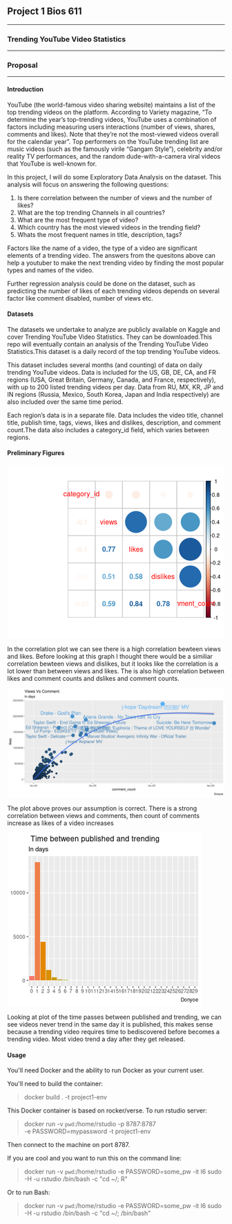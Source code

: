 ## Project 1 Bios 611
***
### Trending YouTube Video Statistics
***
### Proposal 
***
#### Introduction 
YouTube (the world-famous video sharing website) maintains a list of the top trending videos on the platform. According to Variety magazine, “To determine the year’s top-trending videos, YouTube uses a combination of factors including measuring users interactions (number of views, shares, comments and likes). Note that they’re not the most-viewed videos overall for the calendar year”. Top performers on the YouTube trending list are music videos (such as the famously virile “Gangam Style”), celebrity and/or reality TV performances, and the random dude-with-a-camera viral videos that YouTube is well-known for.

In this project, I will do some Exploratory Data Analysis on the dataset. This analysis will focus on answering the following questions:  
1) Is there correlation between the number of views and the number of likes?
2) What are the top trending Channels in all countries? 
3) What are the most frequent type of video? 
4) Which country has the most viewed videos in the trending field?
5) Whats the most frequent names in title, description, tags?

Factors like the name of a video, the type of a video are significant elements of  a trending video. The answers from the quesitons above can help a youtuber to make the next trending video by finding the most popular types and names of the video. 

Further regression analysis could be done on the dataset, such as predicting the number of likes of each trending videos depends on several factor like comment disabled, number of views etc.


#### Datasets 
The datasets we undertake to analyze are publicly available on Kaggle and cover Trending YouTube Video Statistics. They can be downloaded.This repo will eventually contain an analysis of the Trending YouTube Video Statistics.This dataset is a daily record of the top trending YouTube videos.

This dataset includes several months (and counting) of data on daily trending YouTube videos. Data is included for the US, GB, DE, CA, and FR regions (USA, Great Britain, Germany, Canada, and France, respectively), with up to 200 listed trending videos per day. Data from RU, MX, KR, JP and IN regions (Russia, Mexico, South Korea, Japan and India respectively) are also included over the same time period.

Each region’s data is in a separate file. Data includes the video title, channel title, publish time, tags, views, likes and dislikes, description, and comment count.The data also includes a category_id field, which varies between regions.


#### Preliminary Figures
<img src="images/correlation plot.png">

In the correlation plot we can see there is a high correlation bewteen views and likes. Before looking at this graph I thought there would be a similiar correlation bewteen views and dislikes, but it looks like the correlation is a lot lower than between views and likes. The is also high correlation between likes and comment counts and dslikes and comment counts. 

<img src="images/view_comment.png">

The plot above proves our assumption is correct. There is a strong correlation between views and comments, then count of comments increase as likes of a video increases

<img src="images/timepasses.png">

Looking at plot of the time passes between published and trending, we can see videos never trend in the same day it is published, this makes sense because a trending video requires time to bediscovered before becomes a trending video. Most video trend a day after they get released. 


#### Usage
You'll need Docker and the ability to run Docker as your current user.

You'll need to build the container:

> docker build . -t project1-env

This Docker container is based on rocker/verse. To run rstudio server:

> docker run -v `pwd`:/home/rstudio -p 8787:8787\
  -e PASSWORD=mypassword -t project1-env

Then connect to the machine on port 8787.

If you are cool and you want to run this on the command line:

> docker run -v `pwd`:/home/rstudio -e PASSWORD=some_pw -it l6 sudo -H -u rstudio /bin/bash -c "cd ~/; R"

Or to run Bash:

> docker run -v `pwd`:/home/rstudio -e PASSWORD=some_pw -it l6 sudo -H -u rstudio /bin/bash -c "cd ~/; /bin/bash"